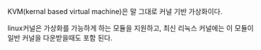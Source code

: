 
KVM(kernal based virtual machine)은 말 그대로 커널 기반 가상화이다.

linux커널은 가상화를 가능하게 하는 모듈을 지원하고, 최신 리눅스 커널에는 이 모듈이 일반 커널을 다운받을때도 포함 된다.
